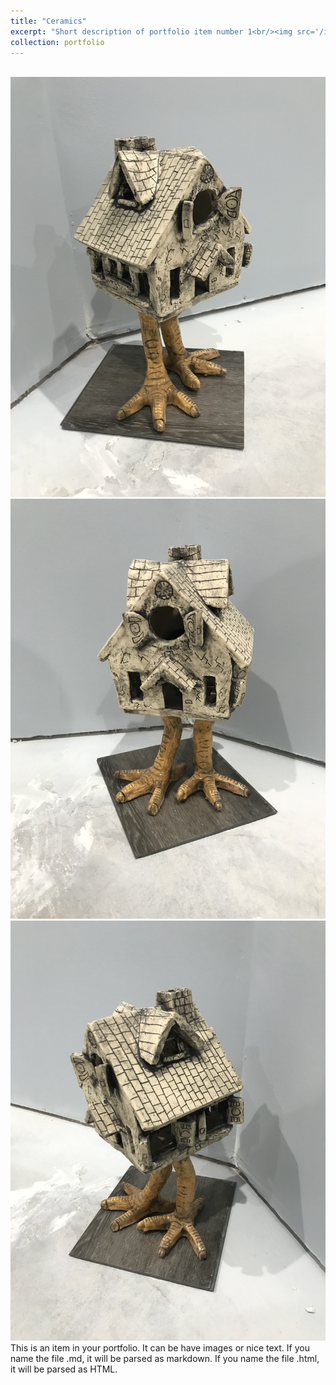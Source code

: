```yaml
---
title: "Ceramics"
excerpt: "Short description of portfolio item number 1<br/><img src='/images/mhouse.jpg' style="width:100px;">"
collection: portfolio
---
```


<br/><img src='/images/lhouse.jpg'>
<br/><img src='/images/mhouse.jpg'>
<br/><img src='/images/rhouse.jpg'>
This is an item in your portfolio. It can be have images or nice text. If you name the file .md, it will be parsed as markdown. If you name the file .html, it will be parsed as HTML. 
